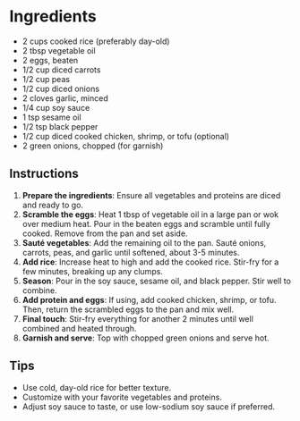 # Ingredients
- 2 cups cooked rice (preferably day-old)
- 2 tbsp vegetable oil
- 2 eggs, beaten
- 1/2 cup diced carrots
- 1/2 cup peas
- 1/2 cup diced onions
- 2 cloves garlic, minced
- 1/4 cup soy sauce
- 1 tsp sesame oil
- 1/2 tsp black pepper
- 1/2 cup diced cooked chicken, shrimp, or tofu (optional)
- 2 green onions, chopped (for garnish)

## Instructions
1. **Prepare the ingredients**: Ensure all vegetables and proteins are diced and ready to go.
2. **Scramble the eggs**: Heat 1 tbsp of vegetable oil in a large pan or wok over medium heat. Pour in the beaten eggs and scramble until fully cooked. Remove from the pan and set aside.
3. **Sauté vegetables**: Add the remaining oil to the pan. Sauté onions, carrots, peas, and garlic until softened, about 3-5 minutes.
4. **Add rice**: Increase heat to high and add the cooked rice. Stir-fry for a few minutes, breaking up any clumps.
5. **Season**: Pour in the soy sauce, sesame oil, and black pepper. Stir well to combine.
6. **Add protein and eggs**: If using, add cooked chicken, shrimp, or tofu. Then, return the scrambled eggs to the pan and mix well.
7. **Final touch**: Stir-fry everything for another 2 minutes until well combined and heated through.
8. **Garnish and serve**: Top with chopped green onions and serve hot.

## Tips
- Use cold, day-old rice for better texture.
- Customize with your favorite vegetables and proteins.
- Adjust soy sauce to taste, or use low-sodium soy sauce if preferred.
